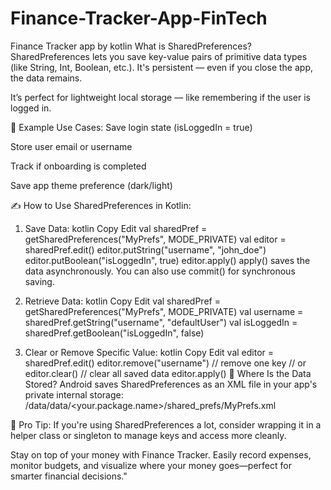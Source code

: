 # Finance-Tracker-App-FinTech
 Finance Tracker app by kotlin
What is SharedPreferences?
SharedPreferences lets you save key-value pairs of primitive data types (like String, Int, Boolean, etc.). It's persistent — even if you close the app, the data remains.

It’s perfect for lightweight local storage — like remembering if the user is logged in.

🔑 Example Use Cases:
Save login state (isLoggedIn = true)

Store user email or username

Track if onboarding is completed

Save app theme preference (dark/light)

✍️ How to Use SharedPreferences in Kotlin:
1. Save Data:
kotlin
Copy
Edit
val sharedPref = getSharedPreferences("MyPrefs", MODE_PRIVATE)
val editor = sharedPref.edit()
editor.putString("username", "john_doe")
editor.putBoolean("isLoggedIn", true)
editor.apply()
apply() saves the data asynchronously. You can also use commit() for synchronous saving.

2. Retrieve Data:
kotlin
Copy
Edit
val sharedPref = getSharedPreferences("MyPrefs", MODE_PRIVATE)
val username = sharedPref.getString("username", "defaultUser")
val isLoggedIn = sharedPref.getBoolean("isLoggedIn", false)
3. Clear or Remove Specific Value:
kotlin
Copy
Edit
val editor = sharedPref.edit()
editor.remove("username") // remove one key
// or
editor.clear() // clear all saved data
editor.apply()
🔐 Where Is the Data Stored?
Android saves SharedPreferences as an XML file in your app's private internal storage:
/data/data/<your.package.name>/shared_prefs/MyPrefs.xml

🧠 Pro Tip:
If you're using SharedPreferences a lot, consider wrapping it in a helper class or singleton to manage keys and access more cleanly.



Stay on top of your money with Finance Tracker. Easily record expenses, monitor budgets, and visualize where your money goes—perfect for smarter financial decisions."



